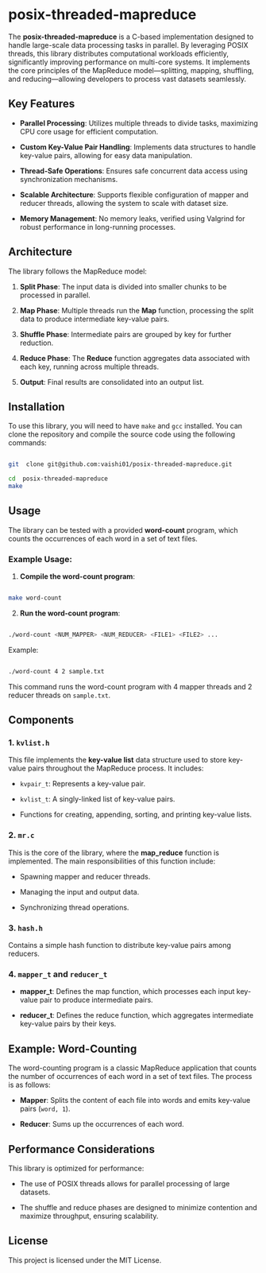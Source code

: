 ﻿
# posix-threaded-mapreduce

The **posix-threaded-mapreduce** is a C-based implementation designed to handle large-scale data processing tasks in parallel. By leveraging POSIX threads, this library distributes computational workloads efficiently, significantly improving performance on multi-core systems. It implements the core principles of the MapReduce model—splitting, mapping, shuffling, and reducing—allowing developers to process vast datasets seamlessly.

  

##  Key Features

-  **Parallel Processing**: Utilizes multiple threads to divide tasks, maximizing CPU core usage for efficient computation.

-  **Custom Key-Value Pair Handling**: Implements data structures to handle key-value pairs, allowing for easy data manipulation.

-  **Thread-Safe Operations**: Ensures safe concurrent data access using synchronization mechanisms.

-  **Scalable Architecture**: Supports flexible configuration of mapper and reducer threads, allowing the system to scale with dataset size.

-  **Memory Management**: No memory leaks, verified using Valgrind for robust performance in long-running processes.

  

##  Architecture

The library follows the MapReduce model:

1.  **Split Phase**: The input data is divided into smaller chunks to be processed in parallel.

2.  **Map Phase**: Multiple threads run the **Map** function, processing the split data to produce intermediate key-value pairs.

3.  **Shuffle Phase**: Intermediate pairs are grouped by key for further reduction.

4.  **Reduce Phase**: The **Reduce** function aggregates data associated with each key, running across multiple threads.

5.  **Output**: Final results are consolidated into an output list.

  

##  Installation

To use this library, you will need to have `make` and `gcc` installed. You can clone the repository and compile the source code using the following commands:

  

```bash

git  clone git@github.com:vaishi01/posix-threaded-mapreduce.git

cd  posix-threaded-mapreduce
make

```

  

## Usage

The library can be tested with a provided **word-count** program, which counts the occurrences of each word in a set of text files.

  

### Example Usage:

1.  **Compile the word-count program**:

```bash

make word-count

```

  

2.  **Run the word-count program**:

```bash

./word-count <NUM_MAPPER> <NUM_REDUCER> <FILE1> <FILE2> ...

```

  

Example:

```bash

./word-count 4 2 sample.txt

```

  

This command runs the word-count program with 4 mapper threads and 2 reducer threads on `sample.txt`.

  

## Components

  

### 1. `kvlist.h`

This file implements the **key-value list** data structure used to store key-value pairs throughout the MapReduce process. It includes:

-  `kvpair_t`: Represents a key-value pair.

-  `kvlist_t`: A singly-linked list of key-value pairs.

- Functions for creating, appending, sorting, and printing key-value lists.

  

### 2. `mr.c`

This is the core of the library, where the **map_reduce** function is implemented. The main responsibilities of this function include:

- Spawning mapper and reducer threads.

- Managing the input and output data.

- Synchronizing thread operations.

  

### 3. `hash.h`

Contains a simple hash function to distribute key-value pairs among reducers.

  

### 4. `mapper_t` and `reducer_t`

-  **mapper_t**: Defines the map function, which processes each input key-value pair to produce intermediate pairs.

-  **reducer_t**: Defines the reduce function, which aggregates intermediate key-value pairs by their keys.

  

## Example: Word-Counting

The word-counting program is a classic MapReduce application that counts the number of occurrences of each word in a set of text files. The process is as follows:

-  **Mapper**: Splits the content of each file into words and emits key-value pairs (`word, 1`).

-  **Reducer**: Sums up the occurrences of each word.

  

## Performance Considerations

This library is optimized for performance:

- The use of POSIX threads allows for parallel processing of large datasets.

- The shuffle and reduce phases are designed to minimize contention and maximize throughput, ensuring scalability.

  

## License

This project is licensed under the MIT License.
